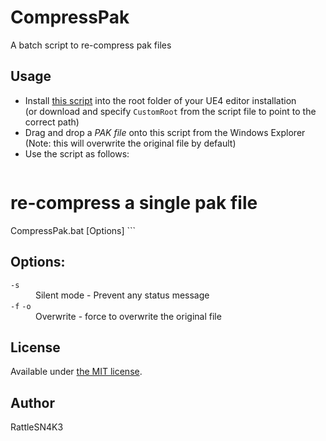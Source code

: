CompressPak
==========================
A batch script to re-compress pak files

## Usage

- Install [this script](CompressPak.bat) into the root folder of your UE4 editor installation  
(or download and specify `CustomRoot` from the script file to point to the correct path)
- Drag and drop a _PAK file_ onto this script from the Windows Explorer  
(Note: this will overwrite the original file by default)
- Use the script as follows:  
    ```
# re-compress a single pak file
CompressPak.bat <file> [Options]
    ```

## Options:
<dl>
  <dt><code>-s</code></dt>
  <dd>Silent mode - Prevent any status message</dd>
  <dt><code>-f</code>  <code>-o</code></dt>
  <dd>Overwrite - force to overwrite the original file</dd>
</dl>

## License
Available under [the MIT license](http://opensource.org/licenses/mit-license.php).

## Author
RattleSN4K3
